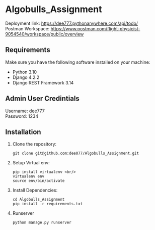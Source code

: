 # Algobulls_Assignment

Deployment link: https://dee777.pythonanywhere.com/api/todo/ <br/>
Postman Workspace: https://www.postman.com/flight-physicist-9054540/workspace/public/overview

## Requirements

Make sure you have the following software installed on your machine:
- Python 3.10
- Django 4.2.2
- Django REST Framework 3.14

## Admin User Credintials

Username: dee777 <br/>
Password: 1234

## Installation

1. Clone the repository:

   ```shell
   git clone git@github.com:dee077/Algobulls_Assignment.git

2. Setup Virtual env:

   ```shell
   pip install virtualenv <br/>
   virtualenv env 
   source env/bin/activate  

3. Install Dependencies:

   ```shell
   cd Algobulls_Assignment
   pip install -r requirements.txt

4. Runserver

   ```shell
   python manage.py runserver
